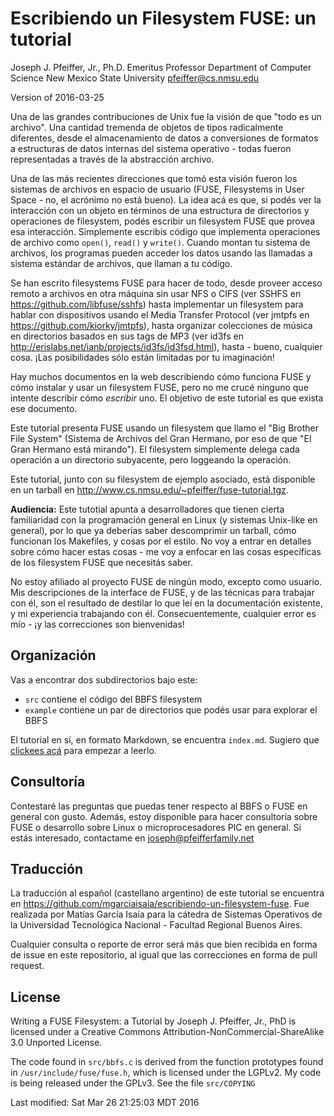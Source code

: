# Escribiendo un Filesystem FUSE: un tutorial

Joseph J. Pfeiffer, Jr., Ph.D.
Emeritus Professor
Department of Computer Science
New Mexico State University
pfeiffer@cs.nmsu.edu

Version of 2016-03-25

Una de las grandes contribuciones de Unix fue la visión de que "todo es un archivo". Una cantidad tremenda de objetos de tipos radicalmente diferentes, desde el almacenamiento de datos a conversiones de formatos a estructuras de datos internas del sistema operativo - todas fueron representadas a través de la abstracción archivo.

Una de las más recientes direcciones que tomó esta visión fueron los sistemas de archivos en espacio de usuario (FUSE, Filesystems in User Space - no, el acrónimo no está bueno). La idea acá es que, si podés ver la interacción con un objeto en términos de una estructura de directorios y operaciones de filesystem, podés escribir un filesystem FUSE que provea esa interacción. Simplemente escribís código que implementa operaciones de archivo como `open()`, `read()` y `write()`. Cuando montan tu sistema de archivos, los programas pueden acceder los datos usando las llamadas a sistema estándar de archivos, que llaman a tu código.

Se han escrito filesystems FUSE para hacer de todo, desde proveer acceso remoto a archivos en otra máquina sin usar NFS o CIFS (ver SSHFS en https://github.com/libfuse/sshfs) hasta implementar un filesystem para hablar con dispositivos usando el Media Transfer Protocol (ver jmtpfs en https://github.com/kiorky/jmtpfs), hasta organizar colecciones de música en directorios basados en sus tags de MP3 (ver id3fs en http://erislabs.net/ianb/projects/id3fs/id3fsd.html), hasta - bueno, cualquier cosa. ¡Las posibilidades sólo están limitadas por tu imaginación!

Hay muchos documentos en la web describiendo cómo funciona FUSE y cómo instalar y usar un filesystem FUSE, pero no me crucé ninguno que intente describir cómo _escribir_ uno. El objetivo de este tutorial es que exista ese documento.

Este tutorial presenta FUSE usando un filesystem que llamo el "Big Brother File System" (Sistema de Archivos del Gran Hermano, por eso de que "El Gran Hermano está mirando"). El filesystem simplemente delega cada operación a un directorio subyacente, pero loggeando la operación.

Este tutorial, junto con su filesystem de ejemplo asociado, está disponible en un tarball en http://www.cs.nmsu.edu/~pfeiffer/fuse-tutorial.tgz.

**Audiencia:** Este tutotial apunta a desarrolladores que tienen cierta familiaridad con la programación general en Linux (y sistemas Unix-like en general), por lo que ya deberías saber descomprimir un tarball, cómo funcionan los Makefiles, y cosas por el estilo. No voy a entrar en detalles sobre cómo hacer estas cosas - me voy a enfocar en las cosas específicas de los filesystem FUSE que necesitás saber.

No estoy afiliado al proyecto FUSE de ningún modo, excepto como usuario. Mis descripciones de la interface de FUSE, y de las técnicas para trabajar con él, son el resultado de destilar lo que leí en la documentación existente, y mi experiencia trabajando con él. Consecuentemente, cualquier error es mío - ¡y las correcciones son bienvenidas!

## Organización

Vas a encontrar dos subdirectorios bajo este:

* `src` contiene el código del BBFS filesystem
* `example` contiene un par de directorios que podés usar para explorar el BBFS

El tutorial en sí, en formato Markdown, se encuentra `index.md`. Sugiero que [clickees acá](index.md) para empezar a leerlo.


## Consultoría

Contestaré las preguntas que puedas tener respecto al BBFS o FUSE en general con gusto. Además, estoy disponible para hacer consultoría sobre FUSE o desarrollo sobre Linux o microprocesadores PIC en general. Si estás interesado, contactame en joseph@pfeifferfamily.net

## Traducción

La traducción al español (castellano argentino) de este tutorial se encuentra en <https://github.com/mgarciaisaia/escribiendo-un-filesystem-fuse>. Fue realizada por Matías García Isaía para la cátedra de Sistemas Operativos de la Universidad Tecnológica Nacional - Facultad Regional Buenos Aires.

Cualquier consulta o reporte de error será más que bien recibida en forma de issue en este repositorio, al igual que las correcciones en forma de pull request.

## License

Writing a FUSE Filesystem: a Tutorial by Joseph J. Pfeiffer, Jr., PhD is licensed under a Creative Commons Attribution-NonCommercial-ShareAlike 3.0 Unported License.

The code found in `src/bbfs.c` is derived from the function prototypes found in `/usr/include/fuse/fuse.h`, which is licensed under the LGPLv2. My code is being released under the GPLv3. See the file `src/COPYING`

Last modified: Sat Mar 26 21:25:03 MDT 2016
